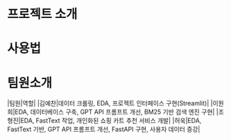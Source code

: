 # 프로젝트 소개


# 사용법


# 팀원소개
|팀원|역할|
|김예찬|데이터 크롤링, EDA, 프로젝트 인터페이스 구현(Streamlit)|
|이원희|EDA, 데이터베이스 구축, GPT API 프롬프트 개선, BM25 기반 검색 엔진 구현|
|조형진|EDA, FastText 작업, 개인화된 쇼핑 카트 추천 서비스 개발|
|허욱|EDA, FastText 기반, GPT API 프롬프트 개선, FastAPI 구현, 사용자 데이터 증강|
